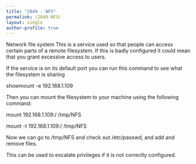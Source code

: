 ```yaml
---
title: "2049 - NFS"
permalink: /2049-NFS/
layout: single
author-profile: true
---
```

Network file system This is a service used so that people can access certain parts of a remote filesystem. If this is badly configured it could mean that you grant excessive access to users.

If the service is on its default port you can run this command to see what the filesystem is sharing

showmount -e 192.168.1.109

Then you can mount the filesystem to your machine using the following command:

mount 192.168.1.109:/ /tmp/NFS

mount -t 192.168.1.109:/ /tmp/NFS

Now we can go to /tmp/NFS and check out /etc/passwd, and add and remove files.

This can be used to escalate privileges if it is not correctly configured. 
